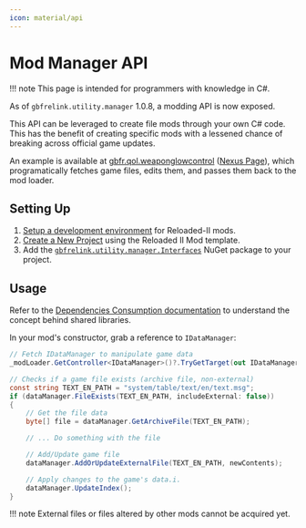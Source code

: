 ```yaml
---
icon: material/api
---
```


# Mod Manager API

!!! note
    This page is intended for programmers with knowledge in C#.

As of `gbfrelink.utility.manager` 1.0.8, a modding API is now exposed. 

This API can be leveraged to create file mods through your own C# code. This has the benefit of creating specific mods with a lessened chance of breaking across official game updates.

An example is available at [gbfr.qol.weaponglowcontrol](https://github.com/Nenkai/gbfr.qol.weaponglowcontrol) ([Nexus Page](https://www.nexusmods.com/granbluefantasyrelink/mods/363)), which programatically fetches game files, edits them, and passes them back to the mod loader.

## Setting Up

1. [Setup a development environment](https://reloaded-project.github.io/Reloaded-II/DevelopmentEnvironmentSetup/) for Reloaded-II mods.
2. [Create a New Project](https://reloaded-project.github.io/Reloaded-II/ProjectSetup/) using the Reloaded II Mod template.
3. Add the [`gbfrelink.utility.manager.Interfaces`](https://www.nuget.org/packages/gbfrelink.utility.manager.Interfaces) NuGet package to your project.

## Usage

Refer to the [Dependencies Consumption documentation](https://reloaded-project.github.io/Reloaded-II/DependencyInjection_Consumer/) to understand the concept behind shared libraries.

In your mod's constructor, grab a reference to `IDataManager`:

```csharp
// Fetch IDataManager to manipulate game data
_modLoader.GetController<IDataManager>()?.TryGetTarget(out IDataManager dataManager!);

// Checks if a game file exists (archive file, non-external)
const string TEXT_EN_PATH = "system/table/text/en/text.msg";
if (dataManager.FileExists(TEXT_EN_PATH, includeExternal: false))
{
    // Get the file data
    byte[] file = dataManager.GetArchiveFile(TEXT_EN_PATH);

    // ... Do something with the file

    // Add/Update game file
    dataManager.AddOrUpdateExternalFile(TEXT_EN_PATH, newContents);

    // Apply changes to the game's data.i.
    dataManager.UpdateIndex();
}
```

!!! note
    External files or files altered by other mods cannot be acquired yet.